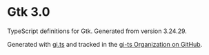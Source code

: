 # Gtk 3.0

TypeScript definitions for Gtk. Generated from version 3.24.29.

Generated with [gi.ts](https://gitlab.gnome.org/ewlsh/gi.ts) and tracked in the [gi-ts Organization on GitHub](https://github.com/gi-ts).
